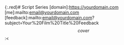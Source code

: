 {:.red}# Script Series
[domain]:https://yourdomain.com
[me]:mailto:email@yourdomain.com
[feedback]:mailto:email@yourdomain.com?subject=Your%20Film%20Title%20Feedback
$$cover$$:<<Title of Script>>:<<Script Author>>:<<Script summary goes here and can be as long as needed. Let is wrap around if you have softwrap, or just go on forever.>>
$$cover$$:<<>>:<<>>:<<>>
$$cover$$:<<>>:<<Script Author>>:<<>>
$$revision$$:<<1a>>
$$contact$$:<<Contact Name>>:<<Phone >>:<<[me]>>:<<Copyright (c) 2018 by YOURNAME.>>:<<All Rights Reserved.>>:<<Don't steal my script>>
$$contact$$:<<Contact Name>>:<<>>:<<[me]>>:<<Copyright (c) 2018 by YOURNAME, LLC.>>:<<All Rights Reserved.>>:<<>>
$$contact$$:<<>>:<<>>:<<>>:<<>>:<<>>:<<>>
---    note      noteTitle       Notes to Reviewers
    Please send [me] any and all [feedback], preferably by marking up the PDF using embedded comments. If you edit the PDF text, do so inline using comment boxes, or if you edit the text directly, change the color and/or font size so I can easily find it. ++additions are marked like this++ ~~deletions are marked like this~~

{: .pbb }--- note noteTitle Film Pitch for Potential Client
    ClientName:
    The overall purpose of this demo is to show the type of production value that we will bring to your project, focusing primarily on ...

[Link to  Article]:https://domain.com/article_link/

@@@ section . 
    ### AV Script

{: .red }- PART 1: Description for part 1
    PART 1A
    {:.blue}PART 1B
[Link to Article]

-       WS:Couple watching TV
- CU:Couple looking concerned
The narrative for the shots on the left would go here.
- MS:Paranoid guy looking thru blinds
    {:.ignore}Indent by itself to put a blank line between the shot and desc
    If you indent a line following a shot, then that text becomes part of the prior shot, allowing you to put a little more description if you need it.
- ECU:Perspective looking thru peephole.
- CU:Locking door
More narrative here that goes with the shot on the left...
[Link to Article]:https://domain.com/another_article_link
- PART 2: The middle section
This is a description for this section
[Link to Article] <-- That should have been turned into a link
{:.red}- MS/CU:Clips of people angry
    You can add more information about a shot by indenting the line that follows the definition. New shots are not started if you indent, however, so don't do that. :)
The narration for the Clips of people angry would be here...
- WS:violence
    This begins a new shot, because we used the shot delimiter at the beginning of the line.
    {:.green}You can, however, prefix each new indented line with a different class for formatting...
CGI Websites and blogs
{:.blue}CGI Use PIP to fill the screen
Words, words, words, blah, blah, blah
--- section secTitle section heading goes here...
- CGI:
CGI Text is here
{:.pba}### Random heading

{: .question .right}I wonder if we should maybe add that line from the unused section about "..."
* F2B:fin
{: .question .left}fin. credits.

{: .ignore}Anything with a .ignore class won't be displayed when the page is rendered by a browser, but is still part of the actual HTML document.
- WS:Stock clips of TV shows that ...
{:.blue}So many programs on television today ...
We should ***practice tolerance*** and ...
{:.green}It’s also crucial for people to *...* and **...**.
{:.red}We are past due for ...

- TS1

* TS2
- TS3 
footage

bar

## heading

##    heading with leading spaces

xyz

def

///Shotlist///
